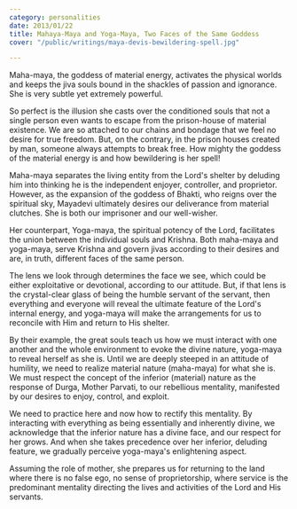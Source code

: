 ```yaml
---
category: personalities
date: 2013/01/22
title: Mahaya-Maya and Yoga-Maya, Two Faces of the Same Goddess
cover: "/public/writings/maya-devis-bewildering-spell.jpg"

---
```

Maha-maya, the goddess of material energy, activates the physical worlds and keeps the jiva souls bound in the shackles of passion and ignorance. She is very subtle yet extremely powerful. 

So perfect is the illusion she casts over the conditioned souls that not a single person even wants to escape from the prison-house of material existence. We are so attached to our chains and bondage that we feel no desire for true freedom. But, on the contrary, in the prison houses created by man, someone always attempts to break free. How mighty the goddess of the material energy is and how bewildering is her spell!  

Maha-maya separates the living entity from the Lord's shelter by deluding him into thinking he is the independent enjoyer, controller, and proprietor. However, as the expansion of the goddess of Bhakti, who reigns over the spiritual sky, Mayadevi ultimately desires our deliverance from material clutches. She is both our imprisoner and our well-wisher.

Her counterpart, Yoga-maya, the spiritual potency of the Lord, facilitates the union between the individual souls and Krishna. Both maha-maya and yoga-maya, serve Krishna and govern jivas according to their desires and are, in truth, different faces of the same person. 

The lens we look through determines the face we see, which could be either exploitative or devotional, according to our attitude. But, if that lens is the crystal-clear glass of being the humble servant of the servant, then everything and everyone will reveal the ultimate feature of the Lord's internal energy, and yoga-maya will make the arrangements for us to reconcile with Him and return to His shelter. 

By their example, the great souls teach us how we must interact with one another and the whole environment to evoke the divine nature, yoga-maya to reveal herself as she is. Until we are deeply steeped in an attitude of humility, we need to realize material nature (maha-maya) for what she is. We must respect the concept of the inferior (material) nature as the response of Durga, Mother Parvati, to our rebellious mentality, manifested by our desires to enjoy, control, and exploit.

We need to practice here and now how to rectify this mentality. By interacting with everything as being essentially and inherently divine, we acknowledge that the inferior nature has a divine face, and our respect for her grows. And when she takes precedence over her inferior, deluding feature, we gradually perceive yoga-maya's enlightening aspect. 

Assuming the role of mother, she prepares us for returning to the land where there is no false ego, no sense of proprietorship, where service is the predominant mentality directing the lives and activities of the Lord and His servants.